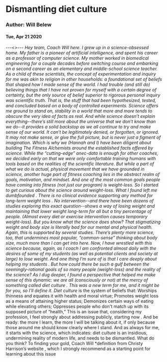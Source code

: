 # Dismantling diet culture
### Author: Will Belew
#### Tue, Apr 21 2020
---<*>---
Hey team, Coach Will here. I grew up in a science-obsessed home. My father is a pioneer of artificial intelligence, and spent his career as a professor of computer science. My mother worked in biomedical engineering for a couple decades before switching course and embarking on a second career as an elementary and middle-school science teacher. As a child of these scientists, the concept of experimentation and inquiry for me was akin to religion in other households: a foundational set of beliefs that shaped how I made sense of the world.  I had trouble (and still do) believing things that I have not proven for myself with a certain degree of certainty, but the only source of belief superior to rigorous personal inquiry was scientific truth. That is, the stuff that had been hypothesized, tested, and concluded based on a body of controlled experiments. Science offers me ground to stand on, stability in a world that more and more tends to obscure the very idea of facts as real.  And while science doesn’t explain everything--there’s still more about the universe that we don’t know than we do--it provides a solid backstop as we all continue to try and make sense of our world. It can’t be legitimately denied, or forgotten, or ignored. It may not make sense, or give the full picture, but is never just a figment of imagination. Which is why we (Hannah and I) have been diligent about building The Fitness Alchemists around the established facts offered by science. While the “cutting-edge” anec-data is enough for other coaches, we decided early on that we were only comfortable training humans with tools based on the  realities  of the scientific literature. But while a part of what we do is actual, physical movement that we have grounded in science, another huge part of fitness coaching lies in the  abstract  realm of goals, motivation, and mindset. And one of the most common goals people have coming into fitness (not just our program) is weight-loss. So I started to get curious about the science around weight-loss.  What I found left me  dumbfounded .  There is no clinical evidence supporting any method for long-term weight loss . No intervention--and there have been dozens of studies exploring this exact question--shows a way of losing weight and maintaining that lower weight long-term for all but a tiny percentage of people. (Almost every diet or exercise intervention causes temporary weight-loss). But you know what the science  does  show? That stigmatizing weight and body size is literally bad for our mental and physical health. Again, this is supported by several studies. There’s plenty more science, too, that undermines most popular, “common-sense” thinking about body size, much more than I can get into here.  Now, I have wrestled with this science because, again, as I coach I am confronted almost daily with the desires of some of my students (as well as potential clients and society at large) to lose weight.  And one thing I’m sure of is that I care deeply about helping my students . But how could there be such a gulf between the seemingly-rational goals of so many people (weight-loss) and the reality of the science? As I dug deeper, I found a perspective that helped me make sense of this dynamic:  we are all (consciously or not) at the mercy of something called  diet culture . This was a new term for me, and it might be for you, so I’ll define it. Diet culture* is the system of beliefs that: Worships thinness and equates it with health and moral virtue; Promotes weight loss as a means of attaining higher status; Demonizes certain ways of eating while elevating others;  Oppresses people who don't match up with its supposed picture of “health,” This is an issue that, considering my profession, I feel strongly about addressing publicly, starting  now .  And be ready: the more I learn, the more I will be talking about it, if only because those around me should know clearly where I stand.  And as always for me, it starts with the science, which indicates:  diet culture is an insidious, undermining reality of modern life, and needs to be dismantled.   What do you think? To finding your gold,  Coach Will *definition from  Christy Harrison’s website , which I strongly recommend as a starting point for learning about this issue
                        